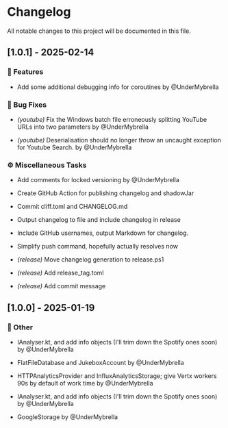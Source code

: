 # Changelog

All notable changes to this project will be documented in this file.

## [1.0.1] - 2025-02-14

### 🚀 Features

- Add some additional debugging info for coroutines by @UnderMybrella


### 🐛 Bug Fixes

- *(youtube)* Fix the Windows batch file erroneously splitting YouTube URLs into two parameters by @UnderMybrella

- *(youtube)* Deserialisation should no longer throw an uncaught exception for Youtube Search. by @UnderMybrella


### ⚙️ Miscellaneous Tasks

- Add comments for locked versioning by @UnderMybrella

- Create GitHub Action for publishing changelog and shadowJar

- Commit cliff.toml and CHANGELOG.md

- Output changelog to file and include changelog in release

- Include GitHub usernames, output Markdown for changelog.

- Simplify push command, hopefully actually resolves now

- *(release)* Move changelog generation to release.ps1

- *(release)* Add release_tag.toml

- *(release)* Add commit message


## [1.0.0] - 2025-01-19

### 💼 Other

- IAnalyser.kt, and add info objects (I'll trim down the Spotify ones soon) by @UnderMybrella

- FlatFileDatabase and JukeboxAccount by @UnderMybrella

- HTTPAnalyticsProvider and InfluxAnalyticsStorage; give Vertx workers 90s by default of work time by @UnderMybrella

- IAnalyser.kt, and add info objects (I'll trim down the Spotify ones soon) by @UnderMybrella

- GoogleStorage by @UnderMybrella


<!-- generated by git-cliff -->

